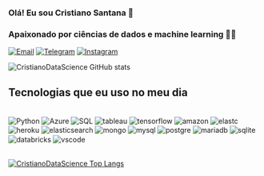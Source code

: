 ### Olá! Eu sou Cristiano Santana 👋
### Apaixonado por ciências de dados e machine learning 👨‍💻 

[![Email](https://img.shields.io/badge/Gmail-D14836?style=for-the-badge&logo=gmail&logoColor=white)](https://mail.google.com/mail/u/1/?ogbl#inbox)
[![Telegram](https://img.shields.io/badge/Telegram-2CA5E0?style=for-the-badge&logo=telegram&logoColor=white)](https://web.telegram.org/z/)
[![Instagram](https://img.shields.io/badge/Instagram-E4405F?style=for-the-badge&logo=instagram&logoColor=white)](https://www.instagram.com/data_science__br/)


![CristianoDataScience GitHub stats](https://github-readme-stats.vercel.app/api?username=CristianoDataScience&show_icons=true&theme=radical)

## Tecnologias que eu uso no meu dia

<div style='display: inline_block'><br/>
    <img align='center' alt='Python' src='https://img.shields.io/badge/Python-3776AB?style=for-the-badge&logo=python&logoColor=white'/>
    <img align='center' alt='Azure' src='https://img.shields.io/badge/Microsoft_Azure-0089D6?style=for-the-badge&logo=microsoft-azure&logoColor=white'/>
    <img align='center' alt='SQL' src='https://img.shields.io/badge/Microsoft_SQL_Server-CC2927?style=for-the-badge&logo=microsoft-sql-server&logoColor=white'/>
    <img align='center' alt='tableau' src='https://img.shields.io/badge/Tableau-E97627?style=for-the-badge&logo=Tableau&logoColor=white'/>
    <img align='center' alt='tensorflow' src='https://img.shields.io/badge/TensorFlow-FF6F00?style=for-the-badge&logo=tensorflow&logoColor=white'/>
    <img align='center' alt='amazon' src='https://img.shields.io/badge/Amazon_AWS-FF9900?style=for-the-badge&logo=amazonaws&logoColor=white'/>
    <img align='center' alt='elastc' src='https://img.shields.io/badge/elastic%20cloud-005571?style=for-the-badge&logo=elasticcloud&logoColor=white'/>
    <img align='center' alt='heroku' src='https://img.shields.io/badge/Heroku-430098?style=for-the-badge&logo=heroku&logoColor=white'/>
    <img align='center' alt='elasticsearch' src='https://img.shields.io/badge/Elastic_Search-005571?style=for-the-badge&logo=elasticsearch&logoColor=white'/>
    <img align='center' alt='mongo' src='https://img.shields.io/badge/MongoDB-4EA94B?style=for-the-badge&logo=mongodb&logoColor=white'/>
    <img align='center' alt='mysql' src='https://img.shields.io/badge/MySQL-005C84?style=for-the-badge&logo=mysql&logoColor=white'/>
    <img align='center' alt='postgre' src='https://img.shields.io/badge/PostgreSQL-316192?style=for-the-badge&logo=postgresql&logoColor=white'/>
    <img align='center' alt='mariadb' src='https://img.shields.io/badge/MariaDB-003545?style=for-the-badge&logo=mariadb&logoColor=white'/>
    <img align='center' alt='sqlite' src='https://img.shields.io/badge/SQLite-07405E?style=for-the-badge&logo=sqlite&logoColor=white'/>
    <img align='center' alt='databricks' src='https://img.shields.io/badge/Databricks-FF3621?style=for-the-badge&logo=Databricks&logoColor=white'/>
    <img align='center' alt='vscode' src='https://img.shields.io/badge/Visual_Studio_Code-0078D4?style=for-the-badge&logo=visual%20studio%20code&logoColor=white'/>


</div><br/>

[![CristianoDataScience Top Langs](https://github-readme-stats.vercel.app/api/top-langs/?username=CristianoDataScience&layout=compact)](https://github.com/anuraghazra/github-readme-stats)
<!---
CristianoDataScience/CristianoDataScience is a ✨ special ✨ repository because its `README.md` (this file) appears on your GitHub profile.
You can click the Preview link to take a look at your changes.
--->
